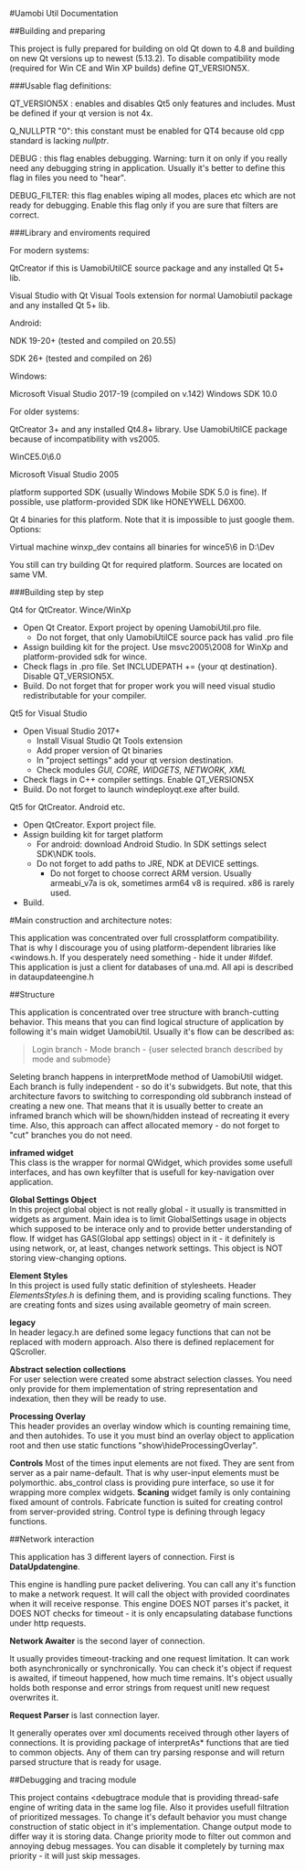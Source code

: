#Uamobi Util Documentation##Building and preparingThis project is fully prepared for building on old Qt down to 4.8 and building on new Qt versions up to newest (5.13.2).  To disable compatibility mode (required for Win CE and Win XP builds) define QT_VERSION5X.###Usable flag definitions:QT\_VERSION5X : enables and disables Qt5 only features and includes. Must be defined if your qt version is not 4x.Q\_NULLPTR	"0": this constant must be enabled for QT4 because old cpp standard is lacking _nullptr_.DEBUG	    : this flag enables debugging. Warning: turn it on only if you really need any debugging string in application. Usually it's  better to define this flag in files you need to "hear".DEBUG_FILTER: this flag enables wiping all modes, places etc which are not ready for debugging. Enable this flag only if you are sure that filters are correct.###Library and enviroments requiredFor modern systems:QtCreator if this is UamobiUtilCE source package and any installed Qt 5+ lib.Visual Studio with Qt Visual Tools extension for normal Uamobiutil package and any installed Qt 5+ lib.Android:NDK 19-20+ (tested and compiled on 20.55)SDK 26+ (tested and compiled on 26)Windows:Microsoft Visual Studio 2017-19 (compiled on v.142)Windows SDK 10.0 For older systems:QtCreator 3+ and any installed Qt4.8+ library. Use UamobiUtilCE package because of incompatibility with vs2005.WinCE5.0\6.0Microsoft Visual Studio 2005platform supported SDK (usually Windows Mobile SDK 5.0 is fine). If possible, use platform-provided SDK like HONEYWELL D6X00. Qt 4 binaries for this platform. Note that it is impossible to just google them. Options:Virtual machine winxp_dev contains all binaries for wince5\6 in D:\DevYou still can try building Qt for required platform. Sources are located on same VM. ###Building step by step Qt4 for QtCreator. Wince/WinXp* Open Qt Creator. Export project by opening UamobiUtil.pro file.     * Do not forget, that only UamobiUtilCE source pack has valid .pro file* Assign building kit for the project. Use msvc2005\2008 for WinXp and platform-provided sdk for wince.* Check flags in .pro file. Set INCLUDEPATH += {your qt destination}. Disable QT_VERSION5X.* Build. Do not forget that for proper work you will need visual studio redistributable for your compiler. Qt5 for Visual Studio* Open Visual Studio 2017+    * Install Visual Studio Qt Tools extension    * Add proper version of Qt binaries    * In "project settings" add your qt version destination.     * Check modules _GUI, CORE, WIDGETS, NETWORK, XML_* Check flags in C++ compiler settings. Enable QT_VERSION5X* Build. Do not forget to launch windeployqt.exe after build. Qt5 for QtCreator. Android etc.* Open QtCreator. Export project file.* Assign building kit for target platform    * For android: download Android Studio. In SDK settings select SDK\NDK tools.	* Do not forget to add paths to JRE, NDK at DEVICE settings.    	* Do not forget to choose correct ARM version. Usually armeabi_v7a is ok, sometimes arm64 v8 is required. x86 is rarely used.* Build.#Main construction and architecture notes:This application was concentrated over full crossplatform compatibility. That is why I discourage you of using platform-dependent libraries like <windows.h. If you desperately need something - hide it under #ifdef.  This application is just a client for databases of una.md. All api is described in dataupdateengine.h##StructureThis application is concentrated over tree structure with branch-cutting behavior. This means that you can find logical structure of application by following it's main widget UamobiUtil. Usually it's flow can be described as:  >Login branch - Mode branch - {user selected branch described by mode and submode}   Seleting branch happens in interpretMode method of UamobiUtil widget. Each branch is fully independent - so do it's subwidgets. But note, that this architecture favors to switching to corresponding old subbranch instead of creating a new one. That means that it is usually better to create an inframed branch which will be shown/hidden instead of recreating it every time. Also, this approach can affect allocated memory - do not forget to "cut" branches you do not need.__inframed widget__  This class is the wrapper for normal QWidget, which provides some usefull interfaces, and has own keyfilter that is usefull for key-navigation over application. __Global Settings Object__  In this project global object is not really global - it usually is transmitted in widgets as argument. Main idea is to limit GlobalSettings usage in objects which supposed to be interace only and to provide better understanding of flow. If widget has GAS(Global app settings) object in it - it definitely is using network, or, at least, changes network settings. This object is NOT storing view-changing options.__Element Styles__  In this project is used fully static definition of stylesheets. Header _ElementsStyles.h_ is defining them, and is providing scaling functions. They are creating fonts and sizes using available geometry of main screen.  __legacy__  In header legacy.h are defined some legacy functions that can not be replaced with modern approach. Also there is defined replacement for QScroller.__Abstract selection collections__  For user selection were created some abstract selection classes. You need only provide for them implementation of string representation and indexation, then they will be ready to use.__Processing Overlay__  This header provides an overlay window which is counting remaining time, and then autohides. To use it you must bind an overlay object to application root and then use static functions "show\hideProcessingOverlay".__Controls__Most of the times input elements are not fixed. They are sent from server as a pair name-default. That is why user-input elements must be polymorthic. abs_control class is providing pure interface, so use it for wrapping more complex widgets. __Scaning__ widget family is only containing fixed amount of controls. Fabricate function is suited for creating control from server-provided string. Control type is defining through legacy functions.##Network interactionThis application has 3 different layers of connection. First is __DataUpdatengine__.This engine is handling pure packet delivering. You can call any it's function to make a network request. It will call the object with provided coordinates when it will receive response. This engine DOES NOT parses it's packet, it DOES NOT checks for timeout - it is only encapsulating database functions under http requests.__Network Awaiter__ is the second layer of connection. It usually provides timeout-tracking and one request limitation. It can work both asynchronically or synchronically. You can check it's object if request is awaited, if timeout happened, how much time remains. It's object usually holds both response and error strings from request unitl new request overwrites it.__Request Parser__ is last connection layer.It generally operates over xml documents received through other layers of connections. It is providing package of interpretAs* functions that are tied to common objects. Any of them can try parsing response and will return parsed structure that is ready for usage.##Debugging and tracing moduleThis project contains <debugtrace module that is providing thread-safe engine of writing data in the same log file. Also it provides usefull filtration of prioritized messages. To change it's default behavior you must change construction of static object in it's implementation. Change output mode to differ way it is storing data. Change priority mode to filter out common and annoying debug messages. You can disable it completely by turning max priority - it will just skip messages.
